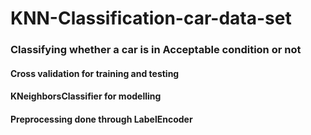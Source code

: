 # KNN-Classification-car-data-set
### Classifying whether a car is in Acceptable condition or not


#### Cross validation for training and testing 
#### KNeighborsClassifier for modelling 
#### Preprocessing done through LabelEncoder
